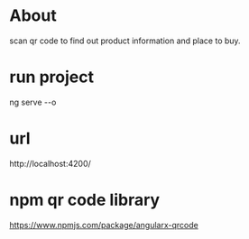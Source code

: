 # About
scan qr code to find out product information and place to buy.

# run project 
ng serve --o

# url 
http://localhost:4200/

# npm qr code library 
https://www.npmjs.com/package/angularx-qrcode